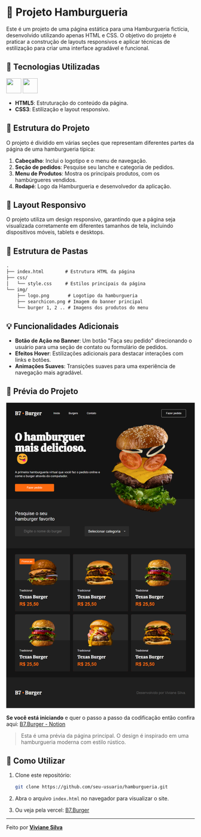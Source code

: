 # 🍔 Projeto Hamburgueria

Este é um projeto de uma página estática para uma Hamburgueria fictícia, desenvolvido utilizando apenas HTML e CSS. O objetivo do projeto é praticar a construção de layouts responsivos e aplicar técnicas de estilização para criar uma interface agradável e funcional.

## 🚀 Tecnologias Utilizadas

<img src="https://cdn.jsdelivr.net/gh/devicons/devicon@latest/icons/html5/html5-plain-wordmark.svg" width="40" height="40"/>
<img src="https://cdn.jsdelivr.net/gh/devicons/devicon@latest/icons/css3/css3-original-wordmark.svg" width="40" height="40" />

- **HTML5**: Estruturação do conteúdo da página.
- **CSS3**: Estilização e layout responsivo.
  

## 🎨 Estrutura do Projeto

O projeto é dividido em várias seções que representam diferentes partes da página de uma hamburgueria típica:

1. **Cabeçalho**: Inclui o logotipo e o menu de navegação.
2. **Seção de pedidos**: Pesquise seu lanche e categoria de pedidos.
3. **Menu de Produtos**: Mostra os principais produtos, com os hambúrgueres vendidos.
4. **Rodapé**: Logo da Hamburgueria e desenvolvedor da aplicação.


## 📐 Layout Responsivo

O projeto utiliza um design responsivo, garantindo que a página seja visualizada corretamente em diferentes tamanhos de tela, incluindo dispositivos móveis, tablets e desktops.

## 📁 Estrutura de Pastas

```plaintext
.
├── index.html        # Estrutura HTML da página
├── css/
│   └── style.css     # Estilos principais da página
└── img/
    ├── logo.png       # Logotipo da hamburgueria
    ├── searchicon.png # Imagem do banner principal
    └── burger 1, 2 .. # Imagens dos produtos do menu
```

## 💡 Funcionalidades Adicionais

- **Botão de Ação no Banner**: Um botão "Faça seu pedido" direcionando o usuário para uma seção de contato ou formulário de pedidos.
- **Efeitos Hover**: Estilizações adicionais para destacar interações com links e botões.
- **Animações Suaves**: Transições suaves para uma experiência de navegação mais agradável.

## 📸 Prévia do Projeto

![Preview da Página](assets/b7.burger.png)

**Se você está iniciando** e quer o passo a passo da codificação então confira aqui: <a href="https://www.notion.so/B7Burguer-12e3cb416844802ea9a0e81590501ff6?pvs=4">B7.Burger - Notion</a>

> Esta é uma prévia da página principal. O design é inspirado em uma hamburgueria moderna com estilo rústico.

## 📌 Como Utilizar

1. Clone este repositório:
   ```bash
   git clone https://github.com/seu-usuario/hamburgueria.git
   ```

2. Abra o arquivo `index.html` no navegador para visualizar o site.
3. Ou veja pela vercel: <a href="https://b7-burger.vercel.app/">B7.Burger</a>

---
 Feito por <a href="https://www.linkedin.com/in/vivianezzt/">**Viviane Silva**</a>
